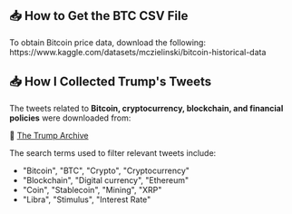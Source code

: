 <h2>📥 How to Get the BTC CSV File</h2>
<p>To obtain Bitcoin price data, download the following:
https://www.kaggle.com/datasets/mczielinski/bitcoin-historical-data
</p>


<h2>📥 How I Collected Trump's Tweets</h2>
<p>The tweets related to <b>Bitcoin, cryptocurrency, blockchain, and financial policies</b> were downloaded from:</p>
<p>🔗 <a href="[https://www.thetrumparchive.com/?searchbox=%22%5C%22Bitcoin%5C%22+%7C+%5C%22BTC%5C%22+%7C+%5C%22Crypto%5C%22+%7C+%5C%22Cryptocurrency%5C%22+%7C+%5C%22Blockchain%5C%22+%7C+%5C%22Digital+currency%5C%22+%7C+%5C%22Ethereum%5C%22++%7C+%5C%22coin%5C%22+%7C+%5C%22Stablecoin%5C%22+%7C+%5C%22Mining%5C%22+%7C+%5C%22XRP%5C%22++%7C+%5C%22Libra%5C%22++%7C+%5C%22Stimulus%5C%22++%7C+%5C%22Interest+Rate%5C%22%22&resultssortOption=%22Latest%22](https://www.thetrumparchive.com/?searchbox=%22%5C%22Bitcoin%5C%22+%7C+%5C%22BTC%5C%22+%7C+%5C%22Crypto%5C%22+%7C+%5C%22Cryptocurrency%5C%22+%7C+%5C%22Blockchain%5C%22+%7C+%5C%22Digital+currency%5C%22+%7C+%5C%22Ethereum%5C%22+%7C+%5C%22coin%5C%22+%7C+%5C%22Stablecoin%5C%22+%7C+%5C%22Mining%5C%22+%7C+%5C%22XRP%5C%22+%7C+%5C%22Libra%5C%22+%7C+%5C%22Stimulus%5C%22+%7C+%5C%22Interest+Rate%5C%22+%7C+%5C%22Altcoin%5C%22+%7C+%5C%22DeFi%5C%22+%7C+%5C%22Web3%5C%22+%7C+%5C%22NFT%5C%22+%7C+%5C%22Smart+Contract%5C%22+%7C+%5C%22Tokenomics%5C%22+%7C+%5C%22Layer+2+Scaling%5C%22+%7C+%5C%22Metaverse%5C%22+%7C+%5C%22CBDC%5C%22+%7C+%5C%22HODL%5C%22+%7C+%5C%22FUD%5C%22+%7C+%5C%22FOMO%5C%22+%7C+%5C%22Bull+Run%5C%22+%7C+%5C%22Bear+Market%5C%22+%7C+%5C%22Whale%5C%22+%7C+%5C%22Pump+and+Dump%5C%22+%7C+%5C%22Mooning%5C%22+%7C+%5C%22Airdrop%5C%22+%7C+%5C%22DEX%5C%22+%7C+%5C%22CEX%5C%22+%7C+%5C%22Federal+Reserve%5C%22+%7C+%5C%22Monetary+Policy%5C%22+%7C+%5C%22Inflation%5C%22+%7C+%5C%22Deflation%5C%22+%7C+%5C%22Recession%5C%22+%7C+%5C%22GDP+Growth%5C%22+%7C+%5C%22Unemployment+Rate%5C%22+%7C+%5C%22Stock+Market+Crash%5C%22+%7C+%5C%22Hedge+Fund%5C%22+%7C+%5C%22Bailout%5C%22+%7C+%5C%22Debt+Ceiling%5C%22+%7C+%5C%22Yield+Curve%5C%22+%7C+%5C%22Fiat+Currency%5C%22+%7C+%5C%22Quantitative+Easing%5C%22+%7C+%5C%22Gold+Standard%5C%22+%7C+%5C%22Reserve+Currency%5C%22+%7C+%5C%22SEC%5C%22+%7C+%5C%22CFTC%5C%22+%7C+%5C%22Regulation%5C%22+%7C+%5C%22Crypto+Ban%5C%22+%7C+%5C%22Taxation%5C%22+%7C+%5C%22Legal+Tender%5C%22+%7C+%5C%22Stablecoin+Regulation%5C%22+%7C+%5C%22AML%5C%22+%7C+%5C%22KYC%5C%22+%7C+%5C%22Crypto+Crackdown%5C%22+%7C+%5C%22AI+Trading+Bots%5C%22+%7C+%5C%22Machine+Learning+in+Finance%5C%22+%7C+%5C%22Quantum+Computing+in+Crypto%5C%22+%7C+%5C%22Zero-Knowledge+Proofs%5C%22+%7C+%5C%22Privacy+Coins%5C%22+%7C+%5C%22Darknet+Markets%5C%22+%7C+%5C%225G+%26+Crypto+Adoption%5C%22+%7C+%5C%22Internet+of+Value%5C%22+%7C+%5C%22Tokenized+Assets%5C%22+%7C+%5C%22Digital+Identity%5C%22%22)">The Trump Archive</a></p>

<p>The search terms used to filter relevant tweets include:</p>
<ul>
    <li>"Bitcoin", "BTC", "Crypto", "Cryptocurrency"</li>
    <li>"Blockchain", "Digital currency", "Ethereum"</li>
    <li>"Coin", "Stablecoin", "Mining", "XRP"</li>
    <li>"Libra", "Stimulus", "Interest Rate"</li>
</ul>

